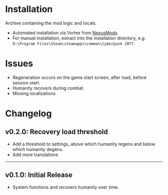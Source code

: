 # Installation
Archive containing the mod logic and locals.
- Automated installation via Vortex from [NexusMods](https://www.nexusmods.com/cyberpunk2077/mods/6330/).
- For manual installation, extract into the installation directory, e.g. `D:\Program Files\Steam\steamapps\common\Cyberpunk 2077`.

# Issues
- Regeneration occurs on the game start screen, after load, before session start.
- Humanity recovers during combat.
- Missing localizations

# Changelog
## v0.2.0: Recovery load threshold
- Add a threshold to settings, above which humanity regens and below which humanity degens.
- Add more translations
---
## v0.1.0: Initial Release
- System functions and recovers humanity over time.
